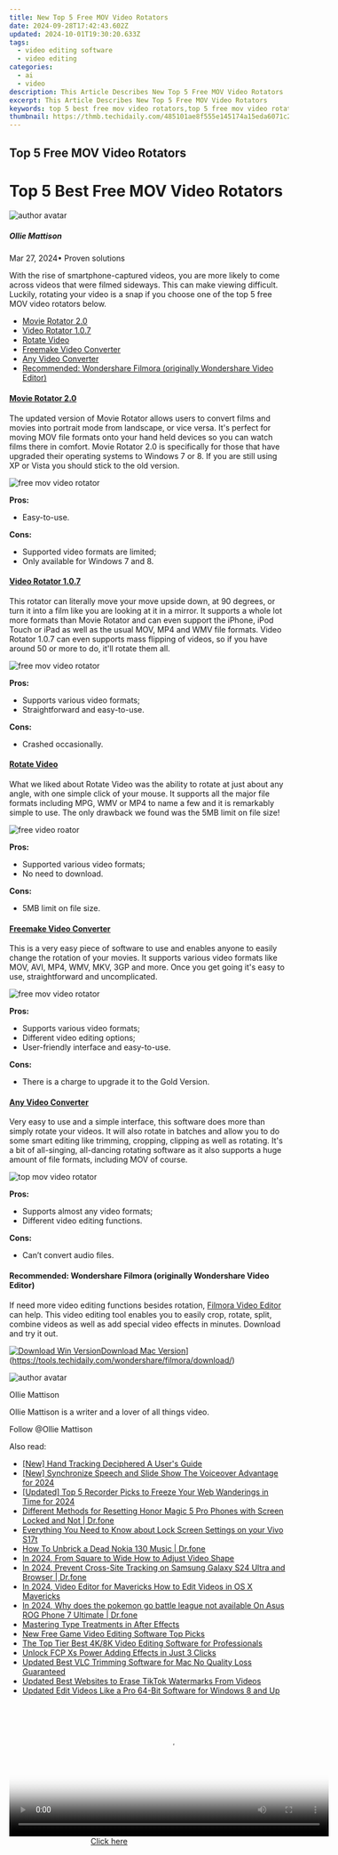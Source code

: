 ```yaml
---
title: New Top 5 Free MOV Video Rotators
date: 2024-09-28T17:42:43.602Z
updated: 2024-10-01T19:30:20.633Z
tags: 
  - video editing software
  - video editing
categories: 
  - ai
  - video
description: This Article Describes New Top 5 Free MOV Video Rotators
excerpt: This Article Describes New Top 5 Free MOV Video Rotators
keywords: top 5 best free mov video rotators,top 5 free mov video rotators,ai animation top 5 free mov video rotators,mov video rotator top 5 free downloads,top 5 best free iphone video rotators,top 5 best free avi video rotators,top 5 best free 3gp video rotators
thumbnail: https://thmb.techidaily.com/485101ae8f555e145174a15eda6071c25617b2b00c96089d339b8e4537366b75.jpg
---
```


## Top 5 Free MOV Video Rotators

# Top 5 Best Free MOV Video Rotators

![author avatar](https://images.wondershare.com/filmora/article-images/ollie-mattison.jpg)

##### Ollie Mattison

 Mar 27, 2024• Proven solutions

 With the rise of smartphone-captured videos, you are more likely to come across videos that were filmed sideways. This can make viewing difficult. Luckily, rotating your video is a snap if you choose one of the top 5 free MOV video rotators below.

* [Movie Rotator 2.0](#tab%5F01)
* [Video Rotator 1.0.7](#tab%5F02)
* [Rotate Video](#tab%5F03)
* [Freemake Video Converter](#tab%5F04)
* [Any Video Converter](#tab%5F05)
* [Recommended: Wondershare Filmora (originally Wondershare Video Editor)](#tab%5F06)

#### [Movie Rotator 2.0](http://movierotator.com/)

 The updated version of Movie Rotator allows users to convert films and movies into portrait mode from landscape, or vice versa. It's perfect for moving MOV file formats onto your hand held devices so you can watch films there in comfort. Movie Rotator 2.0 is specifically for those that have upgraded their operating systems to Windows 7 or 8\. If you are still using XP or Vista you should stick to the old version.

![free mov video rotator](https://images.wondershare.com/images/multimedia/video-editor/movie-rotator.jpg "free mov video rotator")

**Pros:**

* Easy-to-use.

**Cons:**

* Supported video formats are limited;
* Only available for Windows 7 and 8.

#### [Video Rotator 1.0.7](http://www.videorotator.com/index.html)

 This rotator can literally move your move upside down, at 90 degrees, or turn it into a film like you are looking at it in a mirror. It supports a whole lot more formats than Movie Rotator and can even support the iPhone, iPod Touch or iPad as well as the usual MOV, MP4 and WMV file formats. Video Rotator 1.0.7 can even supports mass flipping of videos, so if you have around 50 or more to do, it'll rotate them all.

![free mov video rotator](https://images.wondershare.com/images/multimedia/video-editor/video-rotator.jpg "free mov video rotator")

**Pros:**

* Supports various video formats;
* Straightforward and easy-to-use.

**Cons:**

* Crashed occasionally.

#### [Rotate Video](http://www.rotatevideo.org/)

 What we liked about Rotate Video was the ability to rotate at just about any angle, with one simple click of your mouse. It supports all the major file formats including MPG, WMV or MP4 to name a few and it is remarkably simple to use. The only drawback we found was the 5MB limit on file size!

![free video roator](https://images.wondershare.com/images/multimedia/video-editor/rotate-video.jpg "free video roator")

**Pros:**

* Supported various video formats;
* No need to download.

**Cons:**

* 5MB limit on file size.

#### [Freemake Video Converter](http://www.freemake.com/)

 This is a very easy piece of software to use and enables anyone to easily change the rotation of your movies. It supports various video formats like MOV, AVI, MP4, WMV, MKV, 3GP and more. Once you get going it's easy to use, straightforward and uncomplicated.

![free mov video rotator](https://images.wondershare.com/images/multimedia/freemake.jpg)

**Pros:**

* Supports various video formats;
* Different video editing options;
* User-friendly interface and easy-to-use.

**Cons:**

* There is a charge to upgrade it to the Gold Version.

#### [Any Video Converter](http://www.any-video-converter.com/products/for%5Fvideo%5Ffree/)

 Very easy to use and a simple interface, this software does more than simply rotate your videos. It will also rotate in batches and allow you to do some smart editing like trimming, cropping, clipping as well as rotating. It's a bit of all-singing, all-dancing rotating software as it also supports a huge amount of file formats, including MOV of course.

![top mov video rotator](https://images.wondershare.com/images/multimedia/video-editor/any-video-converter.jpg "top mov video rotator")

**Pros:**

* Supports almost any video formats;
* Different video editing functions.

**Cons:**

* Can’t convert audio files.

#### Recommended: Wondershare Filmora (originally Wondershare Video Editor)

 If need more video editing functions besides rotation, [Filmora Video Editor](https://tools.techidaily.com/wondershare/filmora/download/) can help. This video editing tool enables you to easily crop, rotate, split, combine videos as well as add special video effects in minutes. Download and try it out.

[![Download Win Version](https://images.wondershare.com/filmora/guide/download-btn-win.jpg)](https://tools.techidaily.com/wondershare/filmora/download/)[Download Mac Version](https://images.wondershare.com/filmora/guide/download-btn-mac.jpg)](https://tools.techidaily.com/wondershare/filmora/download/)

![author avatar](https://images.wondershare.com/filmora/article-images/ollie-mattison.jpg)

Ollie Mattison

Ollie Mattison is a writer and a lover of all things video.

Follow @Ollie Mattison

<ins class="adsbygoogle"
      style="display:block"
      data-ad-client="ca-pub-7571918770474297"
      data-ad-slot="8358498916"
      data-ad-format="auto"
      data-full-width-responsive="true"></ins>

<span class="atpl-alsoreadstyle">Also read:</span>
<div><ul>
<li><a href="https://some-knowledge.techidaily.com/new-hand-tracking-deciphered-a-users-guide/"><u>[New] Hand Tracking Deciphered A User's Guide</u></a></li>
<li><a href="https://screen-sharing-recording.techidaily.com/new-synchronize-speech-and-slide-show-the-voiceover-advantage-for-2024/"><u>[New] Synchronize Speech and Slide Show The Voiceover Advantage for 2024</u></a></li>
<li><a href="https://remote-screen-capture.techidaily.com/updated-top-5-recorder-picks-to-freeze-your-web-wanderings-in-time-for-2024/"><u>[Updated] Top 5 Recorder Picks to Freeze Your Web Wanderings in Time for 2024</u></a></li>
<li><a href="https://techidaily.com/different-methods-for-resetting-honor-magic-5-pro-phones-with-screen-locked-and-not-drfone-by-drfone-reset-android-reset-android/"><u>Different Methods for Resetting Honor Magic 5 Pro Phones with Screen Locked and Not | Dr.fone</u></a></li>
<li><a href="https://android-unlock.techidaily.com/everything-you-need-to-know-about-lock-screen-settings-on-your-vivo-s17t-by-drfone-android/"><u>Everything You Need to Know about Lock Screen Settings on your Vivo S17t</u></a></li>
<li><a href="https://howto.techidaily.com/how-to-unbrick-a-dead-nokia-130-music-drfone-by-drfone-fix-android-problems-fix-android-problems/"><u>How To Unbrick a Dead Nokia 130 Music | Dr.fone</u></a></li>
<li><a href="https://ai-vdieo-software.techidaily.com/in-2024-from-square-to-wide-how-to-adjust-video-shape/"><u>In 2024, From Square to Wide How to Adjust Video Shape</u></a></li>
<li><a href="https://phone-solutions.techidaily.com/in-2024-prevent-cross-site-tracking-on-samsung-galaxy-s24-ultra-and-browser-drfone-by-drfone-virtual-android/"><u>In 2024, Prevent Cross-Site Tracking on Samsung Galaxy S24 Ultra and Browser | Dr.fone</u></a></li>
<li><a href="https://ai-vdieo-software.techidaily.com/in-2024-video-editor-for-mavericks-how-to-edit-videos-in-os-x-mavericks/"><u>In 2024, Video Editor for Mavericks How to Edit Videos in OS X Mavericks</u></a></li>
<li><a href="https://android-pokemon-go.techidaily.com/in-2024-why-does-the-pokemon-go-battle-league-not-available-on-asus-rog-phone-7-ultimate-drfone-by-drfone-virtual-android/"><u>In 2024, Why does the pokemon go battle league not available On Asus ROG Phone 7 Ultimate | Dr.fone</u></a></li>
<li><a href="https://extra-resources.techidaily.com/mastering-type-treatments-in-after-effects/"><u>Mastering Type Treatments in After Effects</u></a></li>
<li><a href="https://ai-vdieo-software.techidaily.com/new-free-game-video-editing-software-top-picks/"><u>New Free Game Video Editing Software Top Picks</u></a></li>
<li><a href="https://ai-vdieo-software.techidaily.com/the-top-tier-best-4k8k-video-editing-software-for-professionals/"><u>The Top Tier Best 4K/8K Video Editing Software for Professionals</u></a></li>
<li><a href="https://ai-vdieo-software.techidaily.com/unlock-fcp-xs-power-adding-effects-in-just-3-clicks/"><u>Unlock FCP Xs Power Adding Effects in Just 3 Clicks</u></a></li>
<li><a href="https://ai-vdieo-software.techidaily.com/updated-best-vlc-trimming-software-for-mac-no-quality-loss-guaranteed/"><u>Updated Best VLC Trimming Software for Mac No Quality Loss Guaranteed</u></a></li>
<li><a href="https://ai-vdieo-software.techidaily.com/updated-best-websites-to-erase-tiktok-watermarks-from-videos/"><u>Updated Best Websites to Erase TikTok Watermarks From Videos</u></a></li>
<li><a href="https://ai-vdieo-software.techidaily.com/updated-edit-videos-like-a-pro-64-bit-software-for-windows-8-and-up/"><u>Updated Edit Videos Like a Pro 64-Bit Software for Windows 8 and Up</u></a></li>
</ul></div>

<!-- affiliate ads begin -->
<span id="1983582">
					<video width="576" height="240" style="cursor:pointer"
           poster="//a.impactradius-go.com/display-clicktoplayimage/1983582.png"
           onclick="if(!this.playClicked){this.play();this.setAttribute('controls',true);this.playClicked=true;}">
	   <source src="//a.impactradius-go.com/display-ad/22993-1983582">
	   <img src="//a.impactradius-go.com/display-clicktoplayimage/1983582.png" style="border: none; height: 100%; width: 100%; object-fit: contain">
	</video>
	<div style="width:360px;text-align:center"><a href="javascript:window.open(decodeURIComponent('https%3A%2F%2Fhomestyler.sjv.io%2Fc%2F5597632%2F1983582%2F22993'), '_blank');void(0);">Click here</a></div>
</span>
<img height="0" width="0" src="https://imp.pxf.io/i/5597632/1983582/22993" style="position:absolute;visibility:hidden;" border="0" />
<!-- affiliate ads end -->

